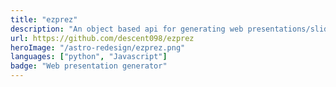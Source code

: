 ```yaml
---
title: "ezprez"
description: "An object based api for generating web presentations/slideshows"
url: https://github.com/descent098/ezprez
heroImage: "/astro-redesign/ezprez.png"
languages: ["python", "Javascript"]
badge: "Web presentation generator"
---
```



